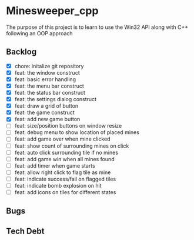 # Minesweeper_cpp

The purpose of this project is to learn to use the Win32 API along with C++ following an OOP approach

## Backlog

- [x] chore: initalize git repository
- [x] feat: the window construct
- [x] feat: basic error handling
- [x] feat: the menu bar construct
- [x] feat: the status bar construct
- [x] feat: the settings dialog construct
- [x] feat: draw a grid of button
- [x] feat: the game construct
- [x] feat: add new game button
- [ ] feat: size/position buttons on window resize
- [ ] feat: debug menu to show location of placed mines
- [ ] feat: add game over when mine clicked
- [ ] feat: show count of surrounding mines on click
- [ ] feat: auto click surrounding tile if no mines
- [ ] feat: add game win when all mines found
- [ ] feat: add timer when game starts
- [ ] feat: allow right click to flag tile as mine
- [ ] feat: indicate success/fail on flagged tiles
- [ ] feat: indicate bomb explosion on hit
- [ ] feat: add icons on tiles for different states

## Bugs

## Tech Debt